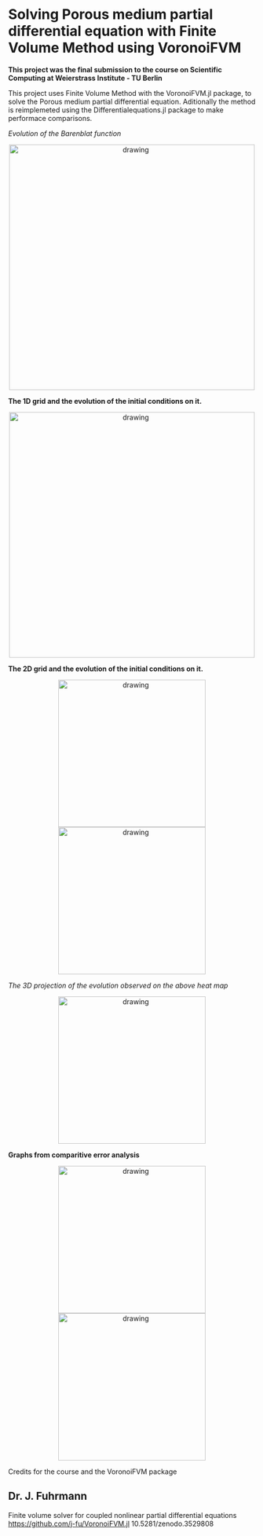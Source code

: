 # Solving Porous medium partial differential equation with Finite Volume Method using VoronoiFVM

**This project was the final submission to the course on Scientific Computing at Weierstrass Institute - TU Berlin**

This project uses Finite Volume Method with the VoronoiFVM.jl package, to solve the Porous medium partial differential equation. Aditionally the method is reimplemeted using the Differentialequations.jl package to make performace comparisons.

*Evolution of the Barenblat function*
<p align="center">
<img src="https://user-images.githubusercontent.com/38491149/166873345-0438136e-7f96-4602-ae4e-70ac3bc5ead8.png" alt="drawing" width="500"/>
<p>

**The 1D grid and the evolution of the initial conditions on it.**
<p align="center">
<img src="https://user-images.githubusercontent.com/38491149/166873513-2a391cfa-9ebf-4994-a6fb-ed3a5020f843.png" alt="drawing" width="500"/>
<p>

**The 2D grid and the evolution of the initial conditions on it.**

<p align="center">
<img src="https://user-images.githubusercontent.com/38491149/166873579-e2f26c60-e8f4-4cdb-99d4-fe1faaafea3b.png" alt="drawing" width="300"/><img src="https://user-images.githubusercontent.com/38491149/166873614-dc4a8347-d9cb-4932-bbe8-89845b8acc8f.png" alt="drawing" width="300"/>
<p>

*The 3D projection of the evolution observed on the above heat map*
<p align="center">
<img src="https://user-images.githubusercontent.com/38491149/166873645-c38394a1-4d69-443f-8df7-9b9a4809ef1c.png" alt="drawing" width="300"/>
<p>

**Graphs from comparitive error analysis**

<p align="center">
<img src="https://user-images.githubusercontent.com/38491149/166873797-62c6c680-5487-4107-84a1-ee76046570be.png" alt="drawing" width="300"/> <img src="https://user-images.githubusercontent.com/38491149/166873825-5b282abb-d24f-44e0-ac27-14208634c1e0.png" alt="drawing" width="300"/>
<p>

Credits for the course and the VoronoiFVM package 

Dr. J. Fuhrmann
---
Finite volume solver for coupled nonlinear partial differential equations
https://github.com/j-fu/VoronoiFVM.jl
10.5281/zenodo.3529808
